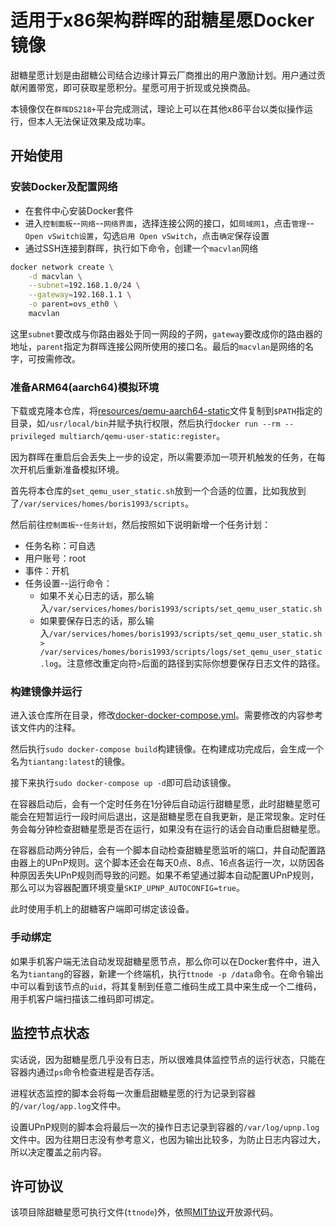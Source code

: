 # 适用于x86架构群晖的甜糖星愿Docker镜像

甜糖星愿计划是由甜糖公司结合边缘计算云厂商推出的用户激励计划。用户通过贡献闲置带宽，即可获取星愿积分。星愿可用于折现或兑换商品。

本镜像仅在`群晖DS218+`平台完成测试，理论上可以在其他x86平台以类似操作运行，但本人无法保证效果及成功率。

## 开始使用

### 安装Docker及配置网络

- 在套件中心安装Docker套件
- 进入`控制面板`--`网络`--`网络界面`，选择连接公网的接口，如`局域网1`，点击`管理`--`Open vSwitch设置`，勾选`启用 Open vSwitch`，点击`确定`保存设置
- 通过SSH连接到群晖，执行如下命令，创建一个`macvlan`网络

```bash
docker network create \
    -d macvlan \
    --subnet=192.168.1.0/24 \
    --gateway=192.168.1.1 \
    -o parent=ovs_eth0 \
    macvlan
```

这里`subnet`要改成与你路由器处于同一网段的子网，`gateway`要改成你的路由器的地址，`parent`指定为群晖连接公网所使用的接口名。最后的`macvlan`是网络的名字，可按需修改。

### 准备ARM64(aarch64)模拟环境

下载或克隆本仓库，将[resources/qemu-aarch64-static](resources/qemu-aarch64-static)文件复制到`$PATH`指定的目录，如`/usr/local/bin`并赋予执行权限，然后执行`docker run --rm --privileged multiarch/qemu-user-static:register`。

因为群晖在重启后会丢失上一步的设定，所以需要添加一项开机触发的任务，在每次开机后重新准备模拟环境。

首先将本仓库的`set_qemu_user_static.sh`放到一个合适的位置，比如我放到了`/var/services/homes/boris1993/scripts`。

然后前往`控制面板`--`任务计划`，然后按照如下说明新增一个任务计划：

- 任务名称：可自选
- 用户账号：root
- 事件：开机
- 任务设置--运行命令：
  - 如果不关心日志的话，那么输入`/var/services/homes/boris1993/scripts/set_qemu_user_static.sh`
  - 如果要保存日志的话，那么输入`/var/services/homes/boris1993/scripts/set_qemu_user_static.sh > /var/services/homes/boris1993/scripts/logs/set_qemu_user_static.log`。注意修改重定向符`>`后面的路径到实际你想要保存日志文件的路径。

### 构建镜像并运行

进入该仓库所在目录，修改[docker-docker-compose.yml](docker-docker-compose.yml)。需要修改的内容参考该文件内的注释。

然后执行`sudo docker-compose build`构建镜像。在构建成功完成后，会生成一个名为`tiantang:latest`的镜像。

接下来执行`sudo docker-compose up -d`即可启动该镜像。

在容器启动后，会有一个定时任务在1分钟后自动运行甜糖星愿，此时甜糖星愿可能会在短暂运行一段时间后退出，这是甜糖星愿在自我更新，是正常现象。定时任务会每分钟检查甜糖星愿是否在运行，如果没有在运行的话会自动重启甜糖星愿。

在容器启动两分钟后，会有一个脚本自动检查甜糖星愿监听的端口，并自动配置路由器上的UPnP规则。这个脚本还会在每天0点、8点、16点各运行一次，以防因各种原因丢失UPnP规则而导致的问题。如果不希望通过脚本自动配置UPnP规则，那么可以为容器配置环境变量`SKIP_UPNP_AUTOCONFIG=true`。

此时使用手机上的甜糖客户端即可绑定该设备。

### 手动绑定

如果手机客户端无法自动发现甜糖星愿节点，那么你可以在Docker套件中，进入名为`tiantang`的容器，新建一个终端机，执行`ttnode -p /data`命令。在命令输出中可以看到该节点的`uid`，将其复制到任意二维码生成工具中来生成一个二维码，用手机客户端扫描该二维码即可绑定。

## 监控节点状态

实话说，因为甜糖星愿几乎没有日志，所以很难具体监控节点的运行状态，只能在容器内通过`ps`命令检查进程是否存活。

进程状态监控的脚本会将每一次重启甜糖星愿的行为记录到容器的`/var/log/app.log`文件中。

设置UPnP规则的脚本会将最后一次的操作日志记录到容器的`/var/log/upnp.log`文件中。因为往期日志没有参考意义，也因为输出比较多，为防止日志内容过大，所以决定覆盖之前内容。

## 许可协议

该项目除甜糖星愿可执行文件(`ttnode`)外，依照[MIT协议](LICENSE)开放源代码。
